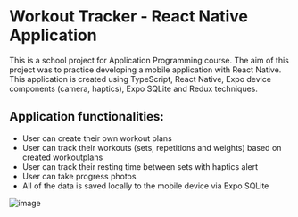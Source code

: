 # Workout Tracker - React Native Application

This is a school project for Application Programming course. The aim of this project was to practice developing a mobile application with React Native.
This application is created using TypeScript, React Native, Expo device components (camera, haptics), Expo SQLite and Redux techniques. 

## Application functionalities:

* User can create their own workout plans
* User can track their workouts (sets, repetitions and weights) based on created workoutplans
* User can track their resting time between sets with haptics alert
* User can take progress photos
* All of the data is saved locally to the mobile device via Expo SQLite

![image](https://github.com/user-attachments/assets/7241ed44-37bb-4fce-a07b-486485c9e22f)


